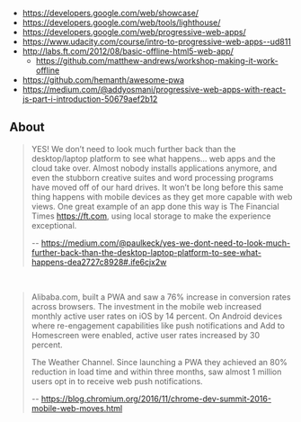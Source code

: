 - https://developers.google.com/web/showcase/
- https://developers.google.com/web/tools/lighthouse/
- https://developers.google.com/web/progressive-web-apps/
- https://www.udacity.com/course/intro-to-progressive-web-apps--ud811
- http://labs.ft.com/2012/08/basic-offline-html5-web-app/
  - https://github.com/matthew-andrews/workshop-making-it-work-offline
- https://github.com/hemanth/awesome-pwa
- https://medium.com/@addyosmani/progressive-web-apps-with-react-js-part-i-introduction-50679aef2b12

## About

>YES! We don’t need to look much further back than the desktop/laptop platform to see what happens… web apps and the cloud take over. Almost nobody installs applications anymore, and even the stubborn creative suites and word processing programs have moved off of our hard drives.
It won’t be long before this same thing happens with mobile devices as they get more capable with web views.
One great example of an app done this way is The Financial Times https://ft.com, using local storage to make the experience exceptional.
>
>-- https://medium.com/@paulkeck/yes-we-dont-need-to-look-much-further-back-than-the-desktop-laptop-platform-to-see-what-happens-dea2727c8928#.ife6cjx2w

<br>

>Alibaba.com, built a PWA and saw a 76% increase in conversion rates across browsers. The investment in the mobile web increased monthly active user rates on iOS by 14 percent. On Android devices where re-engagement capabilities like push notifications and Add to Homescreen were enabled, active user rates increased by 30 percent.
>
>The Weather Channel. Since launching a PWA they achieved an 80% reduction in load time and within three months, saw almost 1 million users opt in to receive web push notifications.
>
>-- https://blog.chromium.org/2016/11/chrome-dev-summit-2016-mobile-web-moves.html
